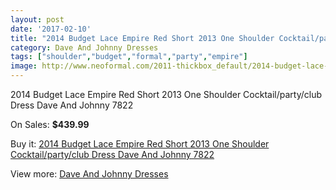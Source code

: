 ```yaml
---
layout: post
date: '2017-02-10'
title: "2014 Budget Lace Empire Red Short 2013 One Shoulder Cocktail/party/club Dress Dave And Johnny 7822"
category: Dave And Johnny Dresses
tags: ["shoulder","budget","formal","party","empire"]
image: http://www.neoformal.com/2011-thickbox_default/2014-budget-lace-empire-red-short-2013-one-shoulder-cocktail-party-club-dress-dave-and-johnny-7822.jpg
---
```

2014 Budget Lace Empire Red Short 2013 One Shoulder Cocktail/party/club Dress Dave And Johnny 7822

On Sales: **$439.99**
<a href="https://www.neoformal.com/en/dave-and-johnny-dresses/735-2014-budget-lace-empire-red-short-2013-one-shoulder-cocktail-party-club-dress-dave-and-johnny-7822.html"><amp-img layout="responsive" width="600" height="600" src="//www.neoformal.com/2011-thickbox_default/2014-budget-lace-empire-red-short-2013-one-shoulder-cocktail-party-club-dress-dave-and-johnny-7822.jpg" alt="2014 Budget Lace Empire Red Short 2013 One Shoulder Cocktail/party/club Dress Dave And Johnny 7822 0" /></a>
<a href="https://www.neoformal.com/en/dave-and-johnny-dresses/735-2014-budget-lace-empire-red-short-2013-one-shoulder-cocktail-party-club-dress-dave-and-johnny-7822.html"><amp-img layout="responsive" width="600" height="600" src="//www.neoformal.com/2012-thickbox_default/2014-budget-lace-empire-red-short-2013-one-shoulder-cocktail-party-club-dress-dave-and-johnny-7822.jpg" alt="2014 Budget Lace Empire Red Short 2013 One Shoulder Cocktail/party/club Dress Dave And Johnny 7822 1" /></a>

Buy it: [2014 Budget Lace Empire Red Short 2013 One Shoulder Cocktail/party/club Dress Dave And Johnny 7822](https://www.neoformal.com/en/dave-and-johnny-dresses/735-2014-budget-lace-empire-red-short-2013-one-shoulder-cocktail-party-club-dress-dave-and-johnny-7822.html "2014 Budget Lace Empire Red Short 2013 One Shoulder Cocktail/party/club Dress Dave And Johnny 7822")

View more: [Dave And Johnny Dresses](https://www.neoformal.com/en/9-dave-and-johnny-dresses "Dave And Johnny Dresses")